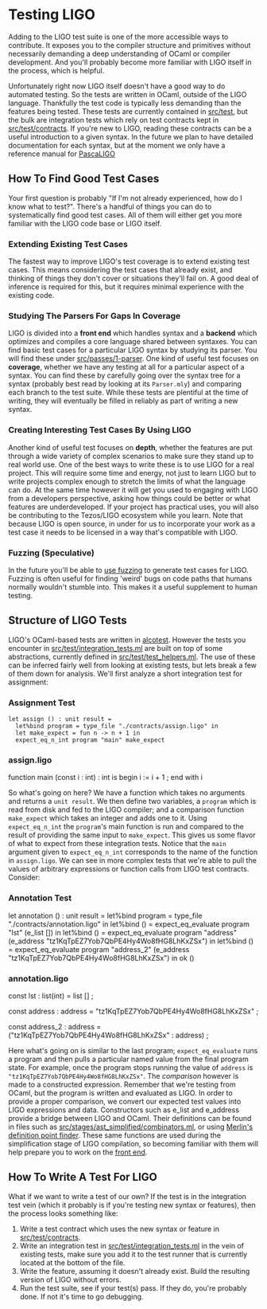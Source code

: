 # Testing LIGO

Adding to the LIGO test suite is one of the more accessible ways to contribute. It exposes you to the compiler structure and primitives without necessarily demanding a deep understanding of OCaml or compiler development. And you'll probably become more familiar with LIGO itself in the process, which is helpful. 

Unfortunately right now LIGO itself doesn't have a good way to do automated testing. So the tests are written in OCaml, outside of the LIGO language. Thankfully the test code is typically less demanding than the features being tested. These tests are currently contained in [src/test](https://gitlab.com/ligolang/ligo/tree/dev/src/test), but the bulk are integration tests which rely on test contracts kept in [src/test/contracts](https://gitlab.com/ligolang/ligo/tree/dev/src/test/contracts). If you're new to LIGO, reading these contracts can be a useful introduction to a given syntax. In the future we plan 
to have detailed documentation for each syntax, but at the moment we only have a reference manual for [PascaLIGO](https://gitlab.com/ligolang/ligo/blob/dev/src/passes/2-simplify/pascaligo.ml)

## How To Find Good Test Cases

Your first question is probably "If I'm not already experienced, how do I know what to test?". There's a handful of things you can do to systematically find good test cases. All of them will either get you more familiar with the LIGO code base or LIGO itself. 

### Extending Existing Test Cases

The fastest way to improve LIGO's test coverage is to extend existing test cases. This means considering the test cases that already exist, and thinking of things they don't cover or situations they'll fail on. A good deal of inference is required for this, but it requires minimal experience with the existing code. 

### Studying The Parsers For Gaps In Coverage

LIGO is divided into a **front end** which handles syntax and a **backend** which optimizes and compiles a core language shared between syntaxes. You can find basic test cases for a particular LIGO syntax by studying its parser. You will find these under [src/passes/1-parser](https://gitlab.com/ligolang/ligo/tree/dev/src/passes/1-parser). One kind of useful test focuses on **coverage**, whether we have any testing at all for a particular aspect of a syntax. You can find these by carefully going over the syntax tree for a syntax (probably best read by looking at its `Parser.mly`) and comparing each branch to the test suite. While these tests are plentiful at the time of writing, they will eventually be filled in reliably as part of writing a new syntax. 

### Creating Interesting Test Cases By Using LIGO

Another kind of useful test focuses on **depth**, whether the features are put through a wide variety of complex scenarios to make sure they stand up to real world use. One of the best ways to write these
is to use LIGO for a real project. This will require some time and energy, not just to learn LIGO but to write projects complex enough to stretch the limits of what the language can do. At the same time however it will get you used to engaging with LIGO from a developers perspective, asking how things could be better or what features are underdeveloped. If your project has practical uses, you will also be contributing to the Tezos/LIGO ecosystem while you learn. Note that because LIGO is open source, in under for us to incorporate your work as a test case it needs to be licensed in a way that's compatible with LIGO.

### Fuzzing (Speculative)

In the future you'll be able to [use fuzzing](https://en.wikipedia.org/wiki/Fuzzing) to generate test cases for LIGO. Fuzzing is often useful for finding 'weird' bugs on code paths that humans normally wouldn't stumble into. This makes it a useful supplement to human testing.

## Structure of LIGO Tests

LIGO's OCaml-based tests are written in [alcotest](https://github.com/mirage/alcotest/). However the tests you encounter in [src/test/integration_tests.ml](https://gitlab.com/ligolang/ligo/blob/dev/src/test/integration_tests.ml) are built on top of some abstractions, currently defined in [src/test/test_helpers.ml](https://gitlab.com/ligolang/ligo/blob/dev/src/test/test_helpers.ml). The use of these can be inferred fairly well from looking at existing tests, but lets break a few of them down for analysis. We'll first analyze a short integration test for assignment:
    
### Assignment Test
    let assign () : unit result =
      let%bind program = type_file "./contracts/assign.ligo" in
      let make_expect = fun n -> n + 1 in
      expect_eq_n_int program "main" make_expect

### assign.ligo
  function main (const i : int) : int is
    begin
       i := i + 1 ;
    end with i


So what's going on here? We have a function which takes no arguments and returns a `unit result`. We then define two variables, a `program` which is read from disk and fed to the LIGO compiler; and a comparison function `make_expect` which takes an integer and adds one to it. Using `expect_eq_n_int` the `program`'s main function is run and compared to the result of providing the same input to `make_expect`. This gives us some flavor of what to expect from these integration tests. Notice that the `main` argument given to `expect_eq_n_int` corresponds to the name of the function in `assign.ligo`. We can see in more complex tests that we're able to pull the values of arbitrary expressions or function calls from LIGO test contracts. Consider:
    
###  Annotation Test
  let annotation () : unit result =
    let%bind program = type_file "./contracts/annotation.ligo" in
    let%bind () =
      expect_eq_evaluate program "lst" (e_list [])
    in
    let%bind () =
      expect_eq_evaluate program "address" (e_address "tz1KqTpEZ7Yob7QbPE4Hy4Wo8fHG8LhKxZSx")
    in
    let%bind () =
      expect_eq_evaluate program "address_2" (e_address "tz1KqTpEZ7Yob7QbPE4Hy4Wo8fHG8LhKxZSx")
    in
    ok ()
    
### annotation.ligo 
  const lst : list(int) = list [] ;

  const address : address = "tz1KqTpEZ7Yob7QbPE4Hy4Wo8fHG8LhKxZSx" ;

  const address_2 : address = ("tz1KqTpEZ7Yob7QbPE4Hy4Wo8fHG8LhKxZSx" : address) ;

Here what's going on is similar to the last program; `expect_eq_evaluate` runs a program and then pulls a particular named value from the final program state. For example, once the program stops running the value of `address` is `"tz1KqTpEZ7Yob7QbPE4Hy4Wo8fHG8LhKxZSx"`. The *comparison* however is made to a constructed expression. Remember that we're testing from OCaml, but the program is written and evaluated as LIGO. In order to provide a proper comparison, we convert our expected test values into LIGO expressions and data. Constructors such as e_list and e_address provide a bridge between LIGO and OCaml. Their definitions can be found in files such as [src/stages/ast_simplified/combinators.ml](https://gitlab.com/ligolang/ligo/blob/dev/src/stages/ast_simplified/combinators.ml), or using [Merlin's definition point finder](https://github.com/ocaml/merlin/wiki). These same functions are used during the simplification stage of LIGO compilation, so becoming familiar with them will help prepare you to work on the [front end](contributors/big-picture/front-end/).

## How To Write A Test For LIGO

What if we want to write a test of our own? If the test is in the integration test vein (which it probably is if you're testing new syntax or features), then the process looks something like:
    
1. Write a test contract which uses the new syntax or feature in [src/test/contracts](https://gitlab.com/ligolang/ligo/tree/dev/src/test/contracts).
2. Write an integration test in [src/test/integration_tests.ml](https://gitlab.com/ligolang/ligo/blob/dev/src/test/integration_tests.ml) in the vein of existing tests, make sure you add it to the test runner that is currently located at the bottom of the file.
3. Write the feature, assuming it doesn't already exist. Build the resulting version of LIGO without errors.
4. Run the test suite, see if your test(s) pass. If they do, you're probably done. If not it's time to go debugging.

